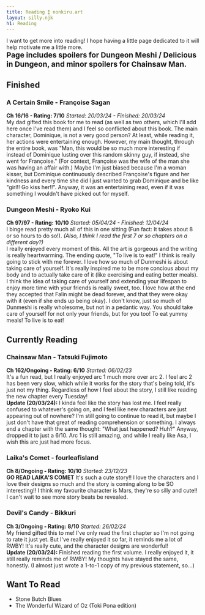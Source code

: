 ```yaml
---
title: Reading ⁑ nonkiru.art
layout: silly.njk
h1: Reading
---
```


I want to get more into reading! I hope having a little page dedicated to it will help motivate me a little more.
<br><b style="font-size: 1.2rem;">Page includes spoilers for Dungeon Meshi / Delicious in Dungeon, and minor spoilers for Chainsaw Man.</b>

## Finished
### A Certain Smile - Françoise Sagan
**Ch 16/16 - Rating: 7/10** *Started: 20/03/24 - Finished: 20/03/24*
<br>My dad gifted this book for me to read (as well as two others, which I'll add here once I've read them) and I feel so conflicted about this book. The main character, Dominique, is not a very good person? At least, while reading it, her actions were entertaining enough. However, my main thought, through the entire book, was "Man, this would be so much more interesting if instead of Dominique lusting over this random skinny guy, if instead, she went for Françoise." (For context, Françoise was the wife of the man she was having an affair with.) Maybe I'm just biased because I'm a woman kisser, but Dominique continuously described Françoise's figure and her kindness and every time she did I just wanted to grab Dominique and be like "girl!! Go kiss her!!". Anyway, it was an entertaining read, even if it was something I wouldn't have picked out for myself.

### Dungeon Meshi - Ryoko Kui
**Ch 97/97 - Rating: 10/10** *Started: 05/04/24 - Finished: 12/04/24*
<br>I binge read pretty much all of this in one sitting (Fun fact: It takes about 8 or so hours to do so!). *(Also, I think I read the first 7 or so chapters on a different day?)*
<br>I really enjoyed every moment of this. All the art is gorgeous and the writing is really heartwarming. The ending quote, "To live is to eat!" I think is really going to stick with me forever. I love how so much of Dunmeshi is about taking care of yourself. It's really inspired me to be more concious about my body and to actually take care of it (like exercising and eating better meals). I think the idea of taking care of yourself and extending your lifespan to enjoy more time with your friends is really sweet, too. I love how at the end they accepted that Falin might be dead forever, and that they were okay with it (even if she ends up being okay). I don't know, just so much of Dunmeshi is really wholesome, but not in a pedantic way. You should take care of yourself for not only your friends, but for you too! To eat yummy meals! To live is to eat!

## Currently Reading
### Chainsaw Man - Tatsuki Fujimoto
**Ch 162/Ongoing - Rating: 6/10** *Started: 06/02/23*
<br>It's a fun read, but I really enjoyed arc 1 much more over arc 2. I feel arc 2 has been very slow, which while it works for the story that's being told, it's just not my thing. Regardless of how I feel about the story, I still like reading the new chapter every Tuesday!
<br><b>Update (20/03/24):</b> I kinda feel like the story has lost me. I feel really confused to whatever's going on, and I feel like new characters are just appearing out of nowhere? I'm still going to continue to read it, but maybe I just don't have that great of reading comprehension or something. I always end a chapter with the same thought: "What just happened? Huh?" Anyway, dropped it to just a 6/10. Arc 1 is still amazing, and while I really like Asa, I wish this arc just had more focus.

### Laika's Comet - fourleafisland
**Ch 8/Ongoing - Rating: 10/10** *Started: 23/12/23*
<br>**GO READ LAIKA'S COMET** It's such a cute story!! I love the characters and I love their designs so much and the story is coming along to be SO interesting!! I think my favourite character is Mars, they're so silly and cute!! I can't wait to see more story beats be revealed.

### Devil's Candy - Bikkuri
**Ch 3/Ongoing - Rating: 8/10** *Started: 26/02/24*
<br>My friend gifted this to me! I've only read the first chapter so I'm not going to rate it just yet. But I've really enjoyed it so far, it reminds me a lot of RWBY! It's really cute, and the character designs are wonderful!
<br><b>Update (20/03/24):</b> Finished reading the first volume. I really enjoyed it, it still really reminds me of RWBY! My thoughts have stayed the same, honestly. (I almost just wrote a 1-to-1 copy of my previous statement, so...)

## Want To Read

- Stone Butch Blues
- The Wonderful Wizard of Oz (Toki Pona edition)